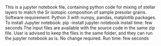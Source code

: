 This is a jupyter notebook file, containing python code for mixing of stellar layers to match the Sr isotopic composition of sample presolar grains.
Software requirement: Python 3 with numpy, pandas, matplotlib packages. 
To install Jupyter notebook: pip -install jupyter notebook
install time: few seconds
The input files are available with the source code in the same zip file. 
User is advised to keep the files in the same folder, and they can run the jupyter notebook as is. No change required.
Run time: few seconds

